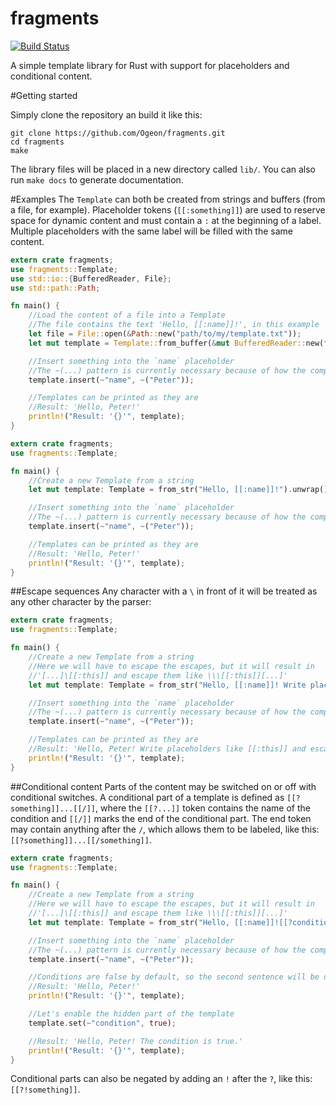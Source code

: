 fragments
=========

[![Build Status](https://travis-ci.org/Ogeon/fragments.png?branch=master)](https://travis-ci.org/Ogeon/fragments)

A simple template library for Rust with support for placeholders and conditional content.

#Getting started

Simply clone the repository an build it like this:

```shell
git clone https://github.com/Ogeon/fragments.git
cd fragments
make
```

The library files will be placed in a new directory called `lib/`. You can also run `make docs` to generate documentation.

#Examples
The `Template` can both be created from strings and buffers (from a file, for example).
Placeholder tokens (`[[:something]]`) are used to reserve space for dynamic content and
must contain a `:` at the beginning of a label. Multiple placeholders with the same label
will be filled with the same content.

```rust
extern crate fragments;
use fragments::Template;
use std::io::{BufferedReader, File};
use std::path::Path;

fn main() {
	//Load the content of a file into a Template
	//The file contains the text 'Hello, [[:name]]!', in this example
	let file = File::open(&Path::new("path/to/my/template.txt"));
	let mut template = Template::from_buffer(&mut BufferedReader::new(file));

	//Insert something into the `name` placeholder
	//The ~(...) pattern is currently necessary because of how the compiler handles ~str
	template.insert(~"name", ~("Peter"));

	//Templates can be printed as they are
	//Result: 'Hello, Peter!'
	println!("Result: '{}'", template);
}
```

```rust
extern crate fragments;
use fragments::Template;

fn main() {
	//Create a new Template from a string
	let mut template: Template = from_str("Hello, [[:name]]!").unwrap();

	//Insert something into the `name` placeholder
	//The ~(...) pattern is currently necessary because of how the compiler handles ~str
	template.insert(~"name", ~("Peter"));

	//Templates can be printed as they are
	//Result: 'Hello, Peter!'
	println!("Result: '{}'", template);
}
```

##Escape sequences
Any character with a `\` in front of it will be treated as any other character by the parser:
```rust
extern crate fragments;
use fragments::Template;

fn main() {
	//Create a new Template from a string
	//Here we will have to escape the escapes, but it will result in
	//'[...]\[[:this]] and escape them like \\\[[:this]][...]'
	let mut template: Template = from_str("Hello, [[:name]]! Write placeholders like \\[[:this]] and escape them like \\\\\\[[:this]]").unwrap();

	//Insert something into the `name` placeholder
	//The ~(...) pattern is currently necessary because of how the compiler handles ~str
	template.insert(~"name", ~("Peter"));

	//Templates can be printed as they are
	//Result: 'Hello, Peter! Write placeholders like [[:this]] and escape them like \[[:this]]'
	println!("Result: '{}'", template);
}
```

##Conditional content
Parts of the content may be switched on or off with conditional switches.
A conditional part of a template is defined as `[[?something]]...[[/]]`, where the
`[[?...]]` token contains the name of the condition and `[[/]]` marks the end
of the conditional part. The end token may contain anything after the `/`,
which allows them to be labeled, like this: `[[?something]]...[[/something]]`.

```rust
extern crate fragments;
use fragments::Template;

fn main() {
	//Create a new Template from a string
	//Here we will have to escape the escapes, but it will result in
	//'[...]\[[:this]] and escape them like \\\[[:this]][...]'
	let mut template: Template = from_str("Hello, [[:name]]![[?condition]] The condition is true.[[/condition]]").unwrap();

	//Insert something into the `name` placeholder
	//The ~(...) pattern is currently necessary because of how the compiler handles ~str
	template.insert(~"name", ~("Peter"));

	//Conditions are false by default, so the second sentence will be disabled
	//Result: 'Hello, Peter!'
	println!("Result: '{}'", template);

	//Let's enable the hidden part of the template
	template.set(~"condition", true);

	//Result: 'Hello, Peter! The condition is true.'
	println!("Result: '{}'", template);
}
```

Conditional parts can also be negated by adding an `!` after the `?`, like this: `[[?!something]]`.
